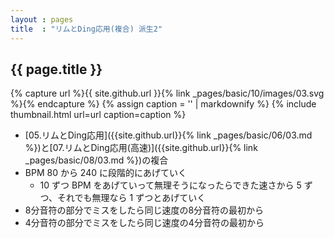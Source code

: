 ```yaml
---
layout : pages
title  : "リムとDing応用(複合) 派生2"
---
```


## {{ page.title }}

{% capture url %}{{ site.github.url }}{% link _pages/basic/10/images/03.svg %}{% endcapture %}
{% assign caption = '' | markdownify %}
{% include thumbnail.html url=url caption=caption %}

* [05.リムとDing応用]({{site.github.url}}{% link _pages/basic/06/03.md %})と[07.リムとDing応用(高速)]({{site.github.url}}{% link _pages/basic/08/03.md %})の複合
* BPM 80 から 240 に段階的にあげていく
  * 10 ずつ BPM をあげていって無理そうになったらできた速さから 5 ずつ、それでも無理なら 1 ずつとあげていく
* 8分音符の部分でミスをしたら同じ速度の8分音符の最初から
* 4分音符の部分でミスをしたら同じ速度の4分音符の最初から